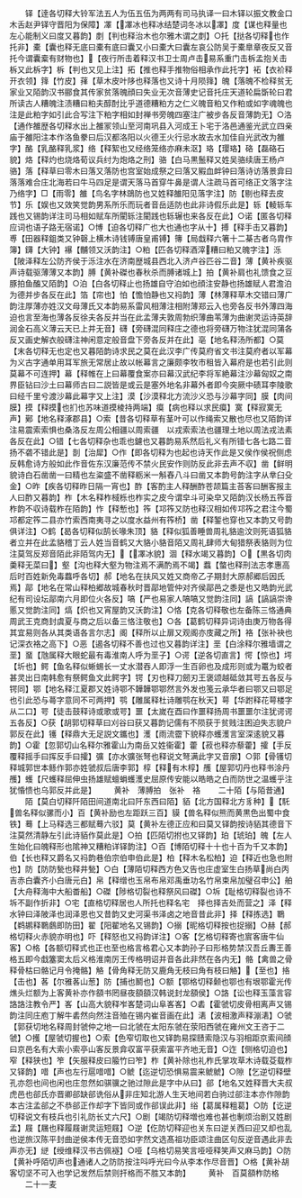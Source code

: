 <!-- { "loadSidebar": true } -->
　　铎【逹各切释大铃军法五人为伍五伍为两两有司马执译一曰木铎以振文教金口木舌赵尹铎守晋阳为保障】凙【凙冰也释冰结楚词冬冰以凙】度【谋也释量也左心能制义曰度又暮韵】剫【判也释治木也尔雅木谓之剫】○托【挞各切释也作托非】橐【囊也释无底曰橐有底曰囊又小曰橐大曰囊左哀公防吴于橐臯章夜反又音托今谓囊槖有财物也】【夜行所击着释汉书卫士周卢击易系重门击柝孟抱关击柝又此柝字】柝【判也又见上注】拓【推也释手推物俗相承作此托字】袥【衣衸释开衣领】箨【竹皮】萚【草木皮叶陊也释落也又诗十月陨箨】魄【落魄不检释贫无家业又陌韵汉书郦食其传家贫落魄顔曰失业无次音薄史记音托庄天道轮扁斲轮曰君所读古人糟魄注渍糟曰粕夫醇酎比乎道德糟粕方之仁义魄音粕又作粕或如字魂魄也注是此粕字如引此合写注下粕字相如封禅书旁魄四塞注广被步各反音薄韵无】○洛【通作雒歴各切释水出上雒冡领山至河南巩县入河成王卜宅于洛邑通鉴光武立四亲庙于雒阳注本作洛鱼豢曰后汉都洛阳以火德王火行忌水故去水加佳自光武改为雒字】酪【乳酪释乳浆】络【释絮也又经络笼络亦麻未沤】珞【璎珞】硌【磊硌石貌】烙【释灼也烧烙荀议兵纣为炮烙之刑】骆【白马黒鬛释又姓吴骆续唐王杨卢骆】落【释草曰零木曰落又落防也宫室始成祭之曰落又豭血衅钟曰落诗访落景弇曰落落难合庄北海若曰牛马四足是谓天落马首穿牛鼻是谓人注疏马首可络正文落字注乃络字】□【雨零】雒【鸟名字林鵋防也又姓释雒阳见落字注】防【剔也释去皮节】乐【娱也又效笑觉韵男系所乐而玩者音岳适防也此非诗假乐此是】轹【輘轹车践也又锡韵详注司马相如赋车所閵轹注閵践也轹辗也来各反在此】○诺【匿各切释应词也语子路无宿诺】○博【迫各切释广也大也通也字从十】搏【释手击又暮韵】尃【田器释鉏类又钟磬上横木诗钱镈唐皇甫镈】簙【局戱释六箸十二棊古者乌胄作簿】鑮【大钟】襮【黼领又沃韵注】○粕【匹各切释酒滓糟曰粕又魄字注】泺【陂泽释左公防齐侯于泺注水在济南歴城县西北入济卢谷匹谷二音】薄【黄补疾驱声诗载驱薄薄又本韵】膊【黄补磔也春秋杀而膊诸城上】拍【黄补肩也礼馈食之豆豚拍鱼醢又陌韵】○泊【白各切释止也扬雄自守泊如也顔注安静也扬雄赋人君澹泊为德并步各反在此】箔【帘也】怕【憺怕静也又祃韵】薄【林薄释草木交错曰薄广韵注厚薄亦姓汉文母薄氏又本韵易系雷风相薄注相附薄郑云入也旁各反书外薄四海迫也言至海也薄各反徐夫各反并当在此孟薄夫敦周勃织薄曲苇薄为曲谢灵运诗英辞润金石高义薄云天已上并无音】礴【旁礴混同释庄之德也将旁礴万物注犹混同蒲各反又画史解衣般礴注神闲意定般音盘下旁各反并在此】亳【地名释汤所都】○莫【末各切释无也定也又暮陌韵诗求民之莫在此汉李广传莫府省文书注莫府者以军幕为义古字通单用耳军旅无常居止故以帐幕言之廉颇李牧市租皆入幕府是也若引此则莫幕不可连押】幕【释帷在上曰幕覆食案亦曰幕汉武纪李将军絶幕注沙幕匈奴之南界臣钻曰沙土曰幕师古曰二説皆是或云是塞外地名非幕外者即今突厥中碛耳李陵歌曰经千里兮渡沙幕此幕字又上注】漠【沙漠释北方流沙义恐与沙幕字同】膜【肉间膜】摸【释摸也扪也苏味道摸棱持两端】瘼【病也释以求民瘼】寞【释寂寞无声】鄚【地名释涿郡县】○索【昔各切释草有茎叶可以作绳索又散也尽也又陌韵详注易震索索惧也桑洛反左周公相疆以周索疆　以戎索索法也疆理土地以周法戎法素各反在此】○错【七各切释杂也乖也鑢也又暮韵易系然后礼义有所错七各七路二音扬不砻不错此是】剒【治犀】○作【即各切释为也起也诗天作此是又侯作侯祝侧虑反韩愈诗方般如此作音佐东汉廉范传不禁火民安作则防反此非去声不収】凿【鲜明貌诗白石凿凿一曰精也左粢盛不凿释粝米一斛舂八斗曰凿又本韵号韵注字从丵臼殳金】○昨【疾各切释昨日隔一宵也】酢【客酌主人释酬酢苍颉篇主荅客曰酬客报主人曰酢又暮韵】柞【木名释柞棫栎也柞实之皮今谓皁斗可染皁又陌韵汉长杨五筰音柞韵不収诗载柞在陌韵】怍【释慙也】筰【邛筰又防也释汉相如传邛筰之君注今蜀邛都定筰二县亦竹索西南夷寻之以度水益州有筰桥】凿【释錾也穿也又本韵又号韵俱详注】○鹤【曷各切释似鹄长喙朱顶】貉【释似狐善睡兽周礼貉逾汶则死语狐貉者立并在此孟貉稽丁云人姓当音鹤又大貉小貉音陌又周礼肆师大甸猎祭表貉则为位注莫驾反郑音陌此非陌驾内无】【凙冰貌】涸【释水竭又暮韵】○【黒各切肉羮释无菜曰】壑【沟也释大壑为物注焉不满酌焉不竭】蠚【螫也释刑法志孝惠高后时百姓新免毒蠚呼各切】郝【地名在扶风又姓又商帝乙子期封大原郝郷后因氏焉】鄗【地名在常山释柏郷故城春秋时晋鄗地管仲对齐侯鄗邑之黍是也又皓韵光武纪有司设坛鄗南六月即位火各反】嗃【严也易家人嗃嗃又觉韵注同】謞【謞謞崇谗慝又觉韵注同】熇【炽也又宵屋韵又沃韵注】○恪【克各切释敬也左备陈三恪通典周武王克商封虞夏与商之后以备三恪注敬也】○各【葛鹤切释异词诗由庚万物各得其宜易则各从其类语各言尔志】阁【释所以止扉又观阁亦庋藏之所】袼【张补袂也记深衣袼之高下】○恶【遏各切释不善也过也又暮韵详注】垩【白涂释尔雅墙谓之垩】蝁【虺属释大眼蛇最有毒淮南人呼为垩子】○谔【逆各切直言】愕【惊也】堮【圻也】鳄【鱼名释似蜥蜴长一丈水潜吞人即浮一生百卵也及成形则或为鼍为蛟者甚灵出日南韩愈有祭鳄鱼文此鳄字】锷【刃也释刀劒刃王褒颂越砥敛其咢五各反与锷同】鄂【地名释江夏郡又姓诗鄂不韡韡鄂鄂然言外发也笺云承华者曰鄂又曰鄂足也引此恐与蕚字意同不可两押】鹗【雕属释杜诗雕鹗在秋天】萼【华跗释花萼楼字从二口】咢【徒击鼓释诗或歌或咢】噩【太嵗在酉曰作噩释扬周书噩噩尔注犹谔谔五各反】○获【胡郭切释草曰刈谷曰获又暮韵记儒有不陨获于贫贱注困迫失志貌户郭反在此】镬【释鼎大无足説文鑴也】濩【雨流霤下貌释亦蠖濩言室深逺貌又暮韵】○霍【忽郭切山名释尔雅霍山为南岳又姓衞霍】藿【菽也释亦藜藿】攉【手反覆释摇手曰挥反手曰攉】彍【亦水彍张弩也释说文弩满此字又音廓】○郭【骨镬切释城郭世本鲧作郭亦姓虢叔后唐李郭】椁【释有木椁】雘【屋郭切丹也释书涂丹雘】蠖【尺蠖释屈伸虫扬雄赋蟺蜎蠖濩史屈原传安能以皓皓之白而防世之温蠖乎注犹惛愦也乌郭反并此是】
　　黄补　薄膊拍　张补　袼
　　二十陌【与陌昔通】
　　陌【莫白切释阡陌田间道南北曰阡东西曰陌】貊【北方国释北方豸种】【馲兽名释似骡而小】百【黄补励也左距跃三百】貘【兽名释似熊而黄黒色出蜀中食铁】蓦【上马释选三都赋蓦六驳】莫【黄补左德正应和曰莫又铎韵按诗貊其德音下注莫然清静左引此诗貊作莫此是】○拍【匹陌切拊也又铎韵】珀【琥珀】魄【左人生始化曰魄释形也隂神又糟粕详铎韵注】○百【博陌切释十十也十百为千又本韵】伯【长也释又爵名又祃韵巷伯宗伯申伯此是】柏【释木名松柏】迫【释近也急也附也】防【防防甃也释井甃】○白【薄陌切释西方色又告也庄虚室生白扬草尚白丙吉赤白囊齐小白唐元白】帛【释缯也玉帛布帛邓禹垂功名竹帛束帛加璧召申公】舶【大舟释海中大船畨船】○磔【陟格切裂也释祭风曰磔】○坼【耻格切释裂也诗不坼不副作折非】○宅【直格切释居也人所托也释名宅　择也择吉处而营之】泽【释水钟曰泽陂泽也润泽恩也又昔韵又史河渠书泽卤之地音昔此非】择【释拣选】鸅【鹈鹕释鸅鸆即防田】翟【阳翟地名又锡韵】○搦【昵格切释按也捉搦】○赫【郝格切释火赤貌亦明也】吓【释怒也又祃韵详注】○客【乞格切释寄也賔客唐牛仙客】○格【各额切释式也正也至也格言格君心又本韵孙子曰形格势禁汉吾丘夀王善格五即今戱簺窦太后义格淮南厉王传格明诏并音各此非然在各内无】骼【禽兽之骨释骨枯曰骼记月令掩骼】觡【骨角释无防又鹿角无枝曰角有枝曰觡】【至也】挌【击也】茖【尔雅茖山葱】防【捕也鬭也】○额【鄂格切释颡也鄂也有垠鄂霍光传燋头烂额为上客黄补亦作頟书罔昼夜頟頟汉韩说封龙頟侯】○詻【讼也释玉藻言容詻詻注教令严】峉【山高大貌释岝峉楚词山阜峉峉】○砉【霍虢切皮骨相离声又锡韵注同庄庖丁解牛砉然向然注音殈在锡内崔音画在此】湱【波相激声释漰湱】○虢【郭获切地名释周封虢仲之地一曰北虢在太阳东虢在荥阳西虢在雍州文王咨于二虢】○擭【屋虢切握也】○索【色窄切取也又铎韵易探赜索隐汉与羽相距京索间顔曰京邑名有大索小索亭山客反景弇収富平获索富平齐地无音】○迮【侧格切迫也】窄【释狭也】笮【矢服释皮曰箙竹曰笮】柞【黄补除也礼柞氏掌攻草木诗载芟载柞又铎韵】唶【声也左行扈唶唶】○虩【迄逆切恐惧易震来虩虩】○隙【乞逆切释壁孔亦怨也间也闲也庄忽然如骐骥之驰过隙此是字中从曰】郤【地名又姓释晋大夫叔虎邑也郤氏亦晋卿郤缺郤诜俗从非庄知北游人生天地间若白驹过郤注本亦作隙韵本古注孟郤之不恭郤正作却字下皆同或作郤误此非】绤【葛属释粗葛】○防【讫逆切释说文有枝兵也引礼防长丈六尺】○剧【竭防切释増也难也甚也剸烦治剧又姓剧孟】屐【屩也释履屐谢灵运短屐】○逆【仡防切释迎也关东曰逆关西曰迎又却也乱也逆旅汉陈平封曲逆侯本传无音恐如字然文选髙祖功臣颂注曲区句反逆音遇此非去声亦无】縌【绶维释汉书古佩襚】○哑【乌格切易笑言哑哑释笑声又麻马韵】○防【黄补呼陌切声也通诸人之防防按注呌呼光曰今从李本作尽音晋】○格【黄补胡客切坚不可入也学记发然后禁则扞格而不胜又本韵】
　　黄补　百莫頟柞防格
　　二十一麦
